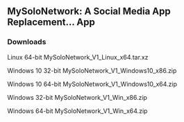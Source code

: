 
## MySoloNetwork: A Social Media App Replacement... App


### Downloads

Linux 64-bit
    MySoloNetwork_V1_Linux_x64.tar.xz   

Windows 10 32-bit
    MySoloNetwork_V1_Windows10_x86.zip  

Windows 10 64-bit
    MySoloNetwork_V1_Windows10_x64.zip  

Windows 32-bit
    MySoloNetwork_V1_Win_x86.zip

Windows 64-bit
    MySoloNetwork_V1_Win_x64.zip        
